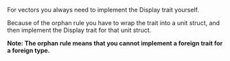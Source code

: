 For vectors you always need to implement the Display trait yourself. 

Because of the orphan rule you have to wrap the trait into a unit struct, and then implement the Display trait for that unit struct.

**Note: The orphan rule means that you cannot implement a foreign trait for a foreign type.**
